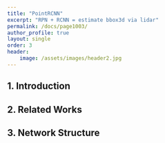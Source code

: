 ```yaml
---
title: "PointRCNN"
excerpt: "RPN + RCNN = estimate bbox3d via lidar"
permalink: /docs/page1003/
author_profile: true
layout: single
order: 3
header:
    image: /assets/images/header2.jpg
---
```

## 1. Introduction

## 2. Related Works

## 3. Network Structure